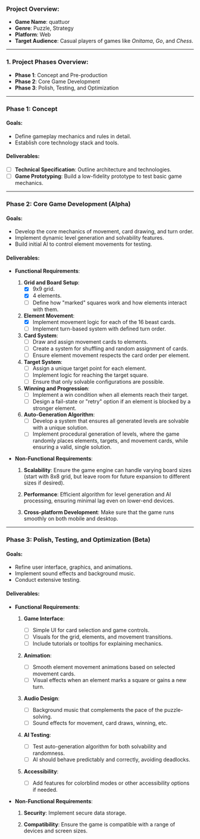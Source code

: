 ### Project Overview:

* **Game Name**: quattuor
* **Genre**: Puzzle, Strategy
* **Platform**: Web
* **Target Audience**: Casual players of games like *Onitama*, *Go*, and *Chess*.

---

### 1. Project Phases Overview:

* **Phase 1**: Concept and Pre-production
* **Phase 2**: Core Game Development
* **Phase 3**: Polish, Testing, and Optimization

---

### Phase 1: Concept

#### Goals:

* Define gameplay mechanics and rules in detail.
* Establish core technology stack and tools.

#### Deliverables:

* [ ] **Technical Specification**: Outline architecture and technologies.
* [ ] **Game Prototyping**: Build a low-fidelity prototype to test basic game mechanics.

---

### Phase 2: Core Game Development (Alpha)

#### Goals:

* Develop the core mechanics of movement, card drawing, and turn order.
* Implement dynamic level generation and solvability features.
* Build initial AI to control element movements for testing.

#### Deliverables:

* **Functional Requirements**:

  1. **Grid and Board Setup**:
     * [x] 9x9 grid.
     * [x] 4 elements.
     * [ ] Define how "marked" squares work and how elements interact with them.

  2. **Element Movement**:
     * [x] Implement movement logic for each of the 16 beast cards.
     * [ ] Implement turn-based system with defined turn order.

  3. **Card System**:
     * [ ] Draw and assign movement cards to elements.
     * [ ] Create a system for shuffling and random assignment of cards.
     * [ ] Ensure element movement respects the card order per element.

  4. **Target System**:
     * [ ] Assign a unique target point for each element.
     * [ ] Implement logic for reaching the target square.
     * [ ] Ensure that only solvable configurations are possible.

  5. **Winning and Progression**:
     * [ ] Implement a win condition when all elements reach their target.
     * [ ] Design a fail-state or "retry" option if an element is blocked by a stronger element.

  6. **Auto-Generation Algorithm**:
     * [ ] Develop a system that ensures all generated levels are solvable with a unique solution.
     * [ ] Implement procedural generation of levels, where the game randomly places elements, targets, and movement cards, while ensuring a valid, single solution.

* **Non-Functional Requirements**:

   1. **Scalability**: Ensure the game engine can handle varying board sizes (start with 8x8 grid, but leave room for future expansion to different sizes if desired).

   2. **Performance**: Efficient algorithm for level generation and AI processing, ensuring minimal lag even on lower-end devices.

   3. **Cross-platform Development**: Make sure that the game runs smoothly on both mobile and desktop.

---

### Phase 3: Polish, Testing, and Optimization (Beta)

#### Goals:

* Refine user interface, graphics, and animations.
* Implement sound effects and background music.
* Conduct extensive testing.

#### Deliverables:

* **Functional Requirements**:

  1. **Game Interface**:

     * [ ] Simple UI for card selection and game controls.
     * [ ] Visuals for the grid, elements, and movement transitions.
     * [ ] Include tutorials or tooltips for explaining mechanics.

  2. **Animation**:

     * [ ] Smooth element movement animations based on selected movement cards.
     * [ ] Visual effects when an element marks a square or gains a new turn.

  3. **Audio Design**:

     * [ ] Background music that complements the pace of the puzzle-solving.
     * [ ] Sound effects for movement, card draws, winning, etc.

  4. **AI Testing**:

     * [ ] Test auto-generation algorithm for both solvability and randomness.
     * [ ] AI should behave predictably and correctly, avoiding deadlocks.

  5. **Accessibility**:

     * [ ] Add features for colorblind modes or other accessibility options if needed.

* **Non-Functional Requirements**:

  1. **Security**: Implement secure data storage.

  2. **Compatibility**: Ensure the game is compatible with a range of devices and screen sizes.
